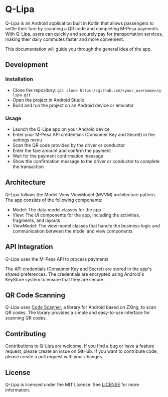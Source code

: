 # Q-Lipa
Q-Lipa is an Android application built in Kotlin that allows passengers to settle their fare by scanning a QR code and completing M-Pesa payments. With Q-Lipa, users can quickly and securely pay for transportation services, making their daily commutes faster and more convenient.

This documentation will guide you through the general idea of the app.

## Development
### Installation
- Clone the repository: `git clone https://github.com/<your_username>/q-lipa.git`
- Open the project in Android Studio
- Build and run the project on an Android device or emulator

### Usage
- Launch the Q-Lipa app on your Android device
- Enter your M-Pesa API credentials (Consumer Key and Secret) in the settings menu
- Scan the QR code provided by the driver or conductor
- Enter the fare amount and confirm the payment
- Wait for the payment confirmation message
- Show the confirmation message to the driver or conductor to complete the transaction

## Architecture
Q-Lipa follows the Model-View-ViewModel (MVVM) architecture pattern. The app consists of the following components:

- Model: The data model classes for the app
- View: The UI components for the app, including the activities, fragments, and layouts
- ViewModel: The view model classes that handle the business logic and communication between the model and view components

## API Integration
Q-Lipa uses the M-Pesa API to process payments

The API credentials (Consumer Key and Secret) are stored in the app's shared preferences. The credentials are encrypted using Android's KeyStore system to ensure that they are secure.

## QR Code Scanning
Q-Lipa uses [Code Scanner](https://github.com/yuriy-budiyev/code-scanner), a library for Android based on ZXing, to scan QR codes. The library provides a simple and easy-to-use interface for scanning QR codes.

## Contributing
Contributions to Q-Lipa are welcome. If you find a bug or have a feature request, please create an issue on GitHub. If you want to contribute code, please create a pull request with your changes.

## License
Q-Lipa is licensed under the MIT License. See [LICENSE](https://github.com/Njoguu/Q-Lipa/blob/main/LICENSE) for more information.



